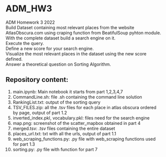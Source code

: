 # ADM_HW3
ADM Homework 3 2022\
Build Dataset containing most relevant places from the website AtlasObscura.com using craping function from BeatifulSoup pyhton module.\
With the complete dataset build a search engine on it.\
Execute the query.\
Define a new score for your search engine.\
Visualize the most relevant places in the dataset using the new score defined.\
Answer a theoretical question on Sorting Algorithm.

## Repository content:

1. main.ipynb: Main notebook it starts from part 1,2,3,4,7
2. CommandLine.sh: file .sh containing the command line solution
3. RankingList.txt: output of the sorting query
4. TSV_FILES.zip: all the .tsv files for each place in atlas obscura ordered by page, output of part 1.2
5. inverted_index.pkl, vocabulary.pkl: files need for the search engine
6. map.png: screenshot of the scatter_mapbox obtained in part 4
7. merged.tsv: .tsv files containing the entire dataset
8. places_url.txt: txt with all the urls, output of part 1.1
9. web_scraping_functions.py: .py file with web_scraping functions used for part 1.3
10. sorting.py: .py file with function for part 7
